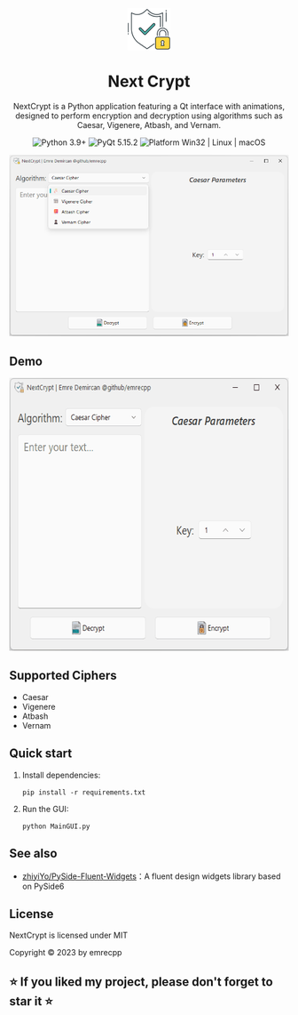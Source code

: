 <p align="center">
  <img width="15%" align="center" src="Ui/img/logo.png" alt="logo">
</p>
  <h1 align="center">
  Next Crypt
</h1>
<p align="center">
  NextCrypt is a Python application featuring a Qt interface with animations, designed to perform encryption and decryption using algorithms such as Caesar, Vigenere, Atbash, and Vernam.
</p>

<p align="center">

  <a style="text-decoration:none">
    <img src="https://img.shields.io/badge/Python-3.x-blue.svg?color=00B16A" alt="Python 3.9+"/>
  </a>

  <a style="text-decoration:none">
    <img src="https://img.shields.io/badge/PySide-6+-blue?color=00B16A" alt="PyQt 5.15.2"/>
  </a>

  <a style="text-decoration:none">
    <img src="https://img.shields.io/badge/Platform-Win32%20|%20Linux%20|%20macOS-blue?color=00B16A" alt="Platform Win32 | Linux | macOS"/>
  </a>
</p>
<div align="center">
  <img src="docs/assets/NextCrypt.png">
</div>

## Demo
<div align="center">
  
  <img src="docs/assets/Demo.gif" width="604" height="491">

</div>

## Supported Ciphers
* Caesar
* Vigenere
* Atbash
* Vernam

## Quick start
1. Install dependencies:

    ```shell
    pip install -r requirements.txt
    ```

2. Run the GUI:
      ```shell
    python MainGUI.py
    ```

## See also
- [zhiyiYo/PySide-Fluent-Widgets](https://github.com/zhiyiYo/PyQt-Fluent-Widgets/tree/PySide6)：A fluent design widgets library based on PySide6

## License

NextCrypt is licensed under MIT

Copyright © 2023 by emrecpp



## ⭐ If you liked my project, please don't forget to star it ⭐ 
